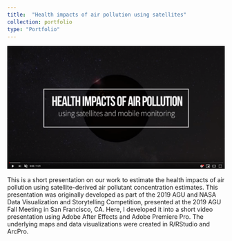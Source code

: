 ```yaml
---
title:  "Health impacts of air pollution using satellites"
collection: portfolio
type: "Portfolio"
---
```

[<img src='/images/still.PNG'>](https://youtu.be/7sOPvz23hCA)


This is a short presentation on our work to estimate the health impacts of air pollution using satellite-derived air pollutant concentration estimates. This presentation was originally developed as part of the 2019 AGU and NASA Data Visualization and Storytelling Competition, presented at the 2019 AGU Fall Meeting in San Francisco, CA. Here, I developed it into a short video presentation using Adobe After Effects and Adobe Premiere Pro. The underlying maps and data visualizations were created in R/RStudio and ArcPro.
